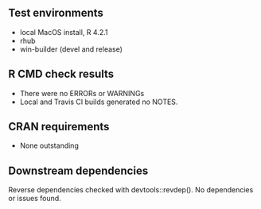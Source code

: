 ## Test environments
* local MacOS install, R 4.2.1
* rhub
* win-builder (devel and release)

## R CMD check results
* There were no ERRORs or WARNINGs
* Local and Travis CI builds generated no NOTES. 

## CRAN requirements
* None outstanding

## Downstream dependencies
Reverse dependencies checked with devtools::revdep(). No dependencies or issues found.
